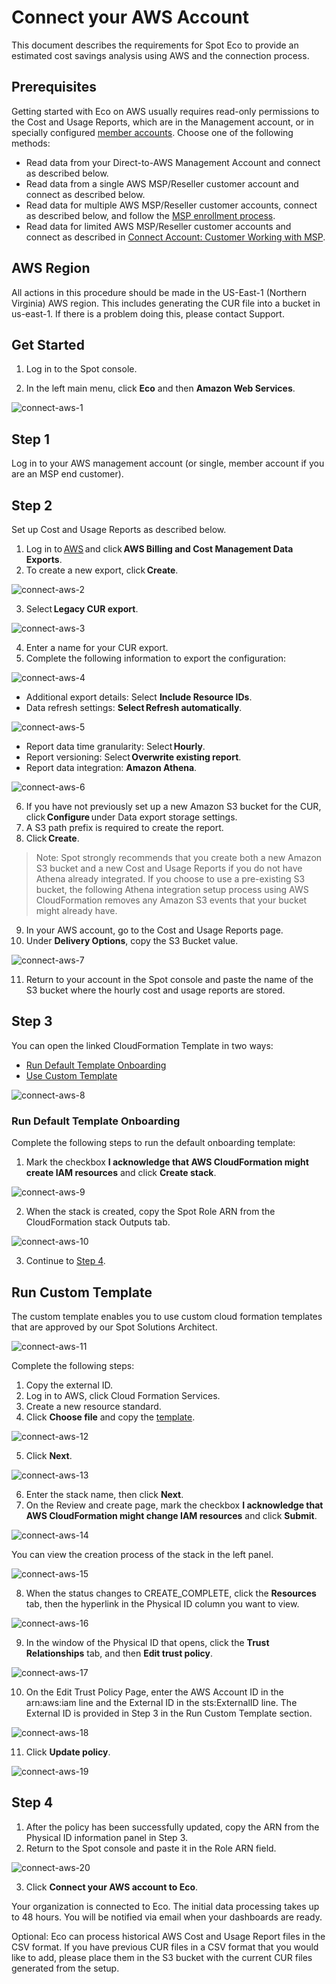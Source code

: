 # Connect your AWS Account

This document describes the requirements for Spot Eco to provide an estimated cost savings analysis using AWS and the connection process. 

## Prerequisites

Getting started with Eco on AWS usually requires read-only permissions to the Cost and Usage Reports, which are in the Management account, or in specially configured [member accounts](https://aws.amazon.com/about-aws/whats-new/2020/12/cost-and-usage-report-now-available-to-member-linked-accounts/). Choose one of the following methods:

- Read data from your Direct-to-AWS Management Account and connect as described below.
- Read data from a single AWS MSP/Reseller customer account and connect as described below.
- Read data for multiple AWS MSP/Reseller customer accounts, connect as described below, and follow the [MSP enrollment process](design-documents/msp/msp-enrollment).
- Read data for limited AWS MSP/Reseller customer accounts and connect as described in [Connect Account: Customer Working with MSP](eco/getting-started/connect-account-customer-working-with-msp).

## AWS Region

All actions in this procedure should be made in the US-East-1 (Northern Virginia) AWS region. This includes generating the CUR file into a bucket in us-east-1. If there is a problem doing this, please contact Support. 

## Get Started

1. Log in to the Spot console.  

2. In the left main menu, click **Eco** and then **Amazon Web Services**. 

![connect-aws-1](https://github.com/spotinst/help/assets/106514736/a8c7e89b-9eba-4b45-9072-0f7173ddd9db)

## Step 1 

Log in to your AWS management account (or single, member account if you are an MSP end customer). 

## Step 2 

Set up Cost and Usage Reports as described below. 

1. Log in to [AWS](https://us-east-1.console.aws.amazon.com/costmanagement/home#/bcm-data-exports) and click **AWS Billing and Cost Management Data Exports**. 
2. To create a new export, click **Create**. 

![connect-aws-2](https://github.com/spotinst/help/assets/106514736/6d059a8f-2fc5-4964-97af-66c0902197fc)

3. Select **Legacy CUR export**. 

![connect-aws-3](https://github.com/spotinst/help/assets/106514736/4a7c2d5a-ea30-4d33-9176-f8905eab3bdf)

4. Enter a name for your CUR export. 
5. Complete the following information to export the configuration: 

![connect-aws-4](https://github.com/spotinst/help/assets/106514736/5d6413e9-f8fc-4fc9-8f4e-d624e51c05a4)

* Additional export details: Select **Include Resource IDs**. 
* Data refresh settings: **Select Refresh automatically**. 

![connect-aws-5](https://github.com/spotinst/help/assets/106514736/a8492fb2-0bc3-404b-be6c-f255b74b5e65)

* Report data time granularity: Select **Hourly**. 
* Report versioning: Select **Overwrite existing report**. 
* Report data integration: **Amazon Athena**. 

![connect-aws-6](https://github.com/spotinst/help/assets/106514736/b9613fb2-c1de-4433-99c7-64ea3aeb09d8)

6. If you have not previously set up a new Amazon S3 bucket for the CUR, click **Configure** under Data export storage settings. 
7. A S3 path prefix is required to create the report. 
8. Click **Create**. 

>Note: Spot strongly recommends that you create both a new Amazon S3 bucket and a new Cost and Usage Reports if you do not have Athena already integrated. If you choose to use a pre-existing S3 bucket, the following Athena integration setup process using AWS CloudFormation removes any Amazon S3 events that your bucket might already have. 

9. In your AWS account, go to the Cost and Usage Reports page. 
10. Under **Delivery Options**, copy the S3 Bucket value. 

![connect-aws-7](https://github.com/spotinst/help/assets/106514736/48fd32b2-21d7-4b76-a926-a4bf3c8e82c3)

11. Return to your account in the Spot console and paste the name of the S3 bucket where the hourly cost and usage reports are stored. 

## Step 3 

You can open the linked CloudFormation Template in two ways: 

* [Run Default Template Onboarding](getting-started/connect-your-aws-account?id=run-default-template-onboarding) 
* [Use Custom Template](getting-started/connect-your-aws-account?id=run-custom-template)  

![connect-aws-8](https://github.com/spotinst/help/assets/106514736/8e9bc601-45ac-470a-8d64-92043ae4e798)

### Run Default Template Onboarding 

Complete the following steps to run the default onboarding template:  

1. Mark the checkbox **I acknowledge that AWS CloudFormation might create IAM resources** and click **Create stack**. 

![connect-aws-9](https://github.com/spotinst/help/assets/106514736/8f4cf756-5b37-4430-b76d-40a8a295c750)

2. When the stack is created, copy the Spot Role ARN from the CloudFormation stack Outputs tab. 

![connect-aws-10](https://github.com/spotinst/help/assets/106514736/dcf65e99-eac1-4afd-8c36-5c3006eeb6a6)

3. Continue to [Step 4](getting-started/connect-your-aws-account?id=step-4).  

## Run Custom Template 

The custom template enables you to use custom cloud formation templates that are approved by our Spot Solutions Architect. 

![connect-aws-11](https://github.com/spotinst/help/assets/106514736/8e15c3ba-39fd-4327-b9b3-257c7c91f10a)

Complete the following steps: 

1. Copy the external ID. 
2. Log in to AWS, click Cloud Formation Services. 
3. Create a new resource standard.  
4. Click **Choose file** and copy the [template](https://docs.spot.io/eco/tutorials/eco-policy/create-eco-policy-with-cloudformation). 

![connect-aws-12](https://github.com/spotinst/help/assets/106514736/7777edde-0298-491a-88ee-65b598ac53b1)

5. Click **Next**. 

![connect-aws-13](https://github.com/spotinst/help/assets/106514736/4b9ff909-5f07-4bcb-81c9-bc2a92ebca76)

6. Enter the stack name, then click **Next**. 
7. On the Review and create page, mark the checkbox **I acknowledge that AWS CloudFormation might change IAM resources** and click **Submit**.  

![connect-aws-14](https://github.com/spotinst/help/assets/106514736/c0a3b874-9ceb-4424-ae28-5ead8a86d529)

You can view the creation process of the stack in the left panel.  

![connect-aws-15](https://github.com/spotinst/help/assets/106514736/a135d8cc-354e-4635-9199-7766cf4aafa0)

8. When the status changes to CREATE_COMPLETE, click the **Resources** tab, then the hyperlink in the Physical ID column you want to view. 

![connect-aws-16](https://github.com/spotinst/help/assets/106514736/4ebe5049-3577-402a-8378-ac9e8c5e4f82)

9. In the window of the Physical ID that opens, click the **Trust Relationships** tab, and then **Edit trust policy**.  

![connect-aws-17](https://github.com/spotinst/help/assets/106514736/b3cc8ce3-fb47-4985-ab24-1517f0dcb85c)

10. On the Edit Trust Policy Page, enter the AWS Account ID in the arn:aws:iam line and the External ID in the sts:ExternalID line.  The External ID is provided in Step 3 in the Run Custom Template section.  

![connect-aws-18](https://github.com/spotinst/help/assets/106514736/ec618e34-a56f-4764-8a2c-587ffef3f6a7)

11. Click **Update policy**. 

![connect-aws-19](https://github.com/spotinst/help/assets/106514736/3d03eaf2-d92e-4dfb-849d-f9ae7839fabb)

## Step 4 

1. After the policy has been successfully updated, copy the ARN from the Physical ID information panel in Step 3.  
2. Return to the Spot console and paste it in the Role ARN field.    

![connect-aws-20](https://github.com/spotinst/help/assets/106514736/dae71fec-3bd2-43ea-8540-554d97210d84)

3. Click **Connect your AWS account to Eco**. 

Your organization is connected to Eco. The initial data processing takes up to 48 hours. You will be notified via email when your dashboards are ready. 

Optional: Eco can process historical AWS Cost and Usage Report files in the CSV format. If you have previous CUR files in a CSV format that you would like to add, please place them in the S3 bucket with the current CUR files generated from the setup. 

 
